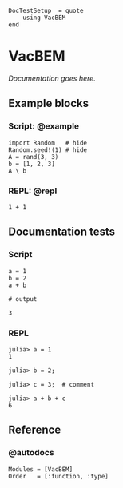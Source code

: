 ```@meta
DocTestSetup  = quote
    using VacBEM
end
```
# VacBEM

*Documentation goes here.*


## Example blocks

### Script: @example

```@example
import Random   # hide
Random.seed!(1) # hide
A = rand(3, 3)
b = [1, 2, 3]
A \ b
```

### REPL: @repl

```@repl
1 + 1
```

## Documentation tests

### Script

```jldoctest
a = 1
b = 2
a + b

# output

3
```

### REPL

```jldoctest
julia> a = 1
1

julia> b = 2;

julia> c = 3;  # comment

julia> a + b + c
6
```

## Reference

### @autodocs

```@autodocs
Modules = [VacBEM]
Order   = [:function, :type]
```
